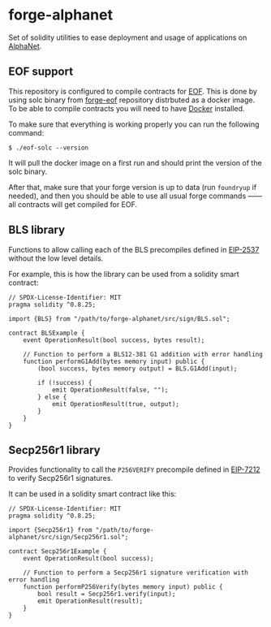 # forge-alphanet

Set of solidity utilities to ease deployment and usage of applications on
[AlphaNet].

## EOF support

This repository is configured to compile contracts for [EOF]. This is done by using solc binary from [forge-eof] repository distrbuted as a docker image. To be able to compile contracts you will need to have [Docker] installed.

To make sure that everything is working properly you can run the following command:
```shell
$ ./eof-solc --version
```

It will pull the docker image on a first run and should print the version of the solc binary.

After that, make sure that your forge version is up to data (run `foundryup` if needed), and then you should be able to use all usual forge commands —— all contracts will get compiled for EOF.

## BLS library

Functions to allow calling each of the BLS precompiles defined in [EIP-2537]
without the low level details.

For example, this is how the library can be used from a solidity smart contract:
```solidity
// SPDX-License-Identifier: MIT
pragma solidity ^0.8.25;

import {BLS} from "/path/to/forge-alphanet/src/sign/BLS.sol";

contract BLSExample {
    event OperationResult(bool success, bytes result);

    // Function to perform a BLS12-381 G1 addition with error handling
    function performG1Add(bytes memory input) public {
        (bool success, bytes memory output) = BLS.G1Add(input);

        if (!success) {
            emit OperationResult(false, "");
        } else {
            emit OperationResult(true, output);
        }
    }
}
```
## Secp256r1 library

Provides functionality to call the `P256VERIFY` precompile defined in [EIP-7212]
to verify Secp256r1 signatures.

It can be used in a solidity smart contract like this:
```solidity
// SPDX-License-Identifier: MIT
pragma solidity ^0.8.25;

import {Secp256r1} from "/path/to/forge-alphanet/src/sign/Secp256r1.sol";

contract Secp256r1Example {
    event OperationResult(bool success);

    // Function to perform a Secp256r1 signature verification with error handling
    function performP256Verify(bytes memory input) public {
        bool result = Secp256r1.verify(input);
        emit OperationResult(result);
    }
}
```

[AlphaNet]: https://github.com/paradigmxyz/alphanet
[EOF]: https://github.com/ethereum/EIPs/blob/master/EIPS/eip-3540.md
[forge-eof]: https://github.com/paradigmxyz/forge-eof
[Docker]: https://docs.docker.com/
[EIP-2537]: https://eips.ethereum.org/EIPS/eip-2537
[EIP-7212]: https://eips.ethereum.org/EIPS/eip-7212
[EIP-3074]: https://eips.ethereum.org/EIPS/eip-3074
[foundry-alphanet]: https://github.com/paradigmxyz/foundry-alphanet
